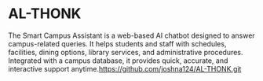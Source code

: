 # AL-THONK
The Smart Campus Assistant is a web-based AI chatbot designed to answer campus-related queries. It helps students and staff with schedules, facilities, dining options, library services, and administrative procedures. Integrated with a campus database, it provides quick, accurate, and interactive support anytime.https://github.com/joshna124/AL-THONK.git
